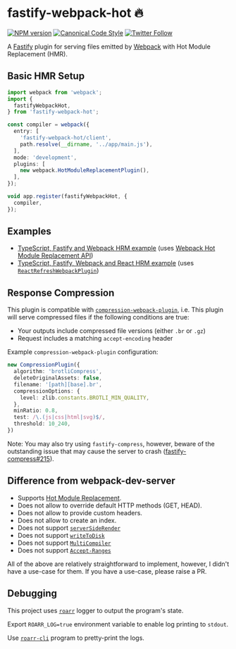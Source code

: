 <a name="user-content-fastify-webpack-hot"></a>
<a name="fastify-webpack-hot"></a>
# fastify-webpack-hot 🔥

[![NPM version](http://img.shields.io/npm/v/fastify-webpack-hot.svg?style=flat-square)](https://www.npmjs.org/package/fastify-webpack-hot)
[![Canonical Code Style](https://img.shields.io/badge/code%20style-canonical-blue.svg?style=flat-square)](https://github.com/gajus/canonical)
[![Twitter Follow](https://img.shields.io/twitter/follow/kuizinas.svg?style=social&label=Follow)](https://twitter.com/kuizinas)

A [Fastify](https://github.com/fastify/fastify) plugin for serving files emitted by [Webpack](https://github.com/webpack/webpack) with Hot Module Replacement (HMR).

<a name="user-content-fastify-webpack-hot-basic-hmr-setup"></a>
<a name="fastify-webpack-hot-basic-hmr-setup"></a>
## Basic HMR Setup

```ts
import webpack from 'webpack';
import {
  fastifyWebpackHot,
} from 'fastify-webpack-hot';

const compiler = webpack({
  entry: [
    'fastify-webpack-hot/client',
    path.resolve(__dirname, '../app/main.js'),
  ],
  mode: 'development',
  plugins: [
    new webpack.HotModuleReplacementPlugin(),
  ],
});

void app.register(fastifyWebpackHot, {
  compiler,
});

```

<a name="user-content-fastify-webpack-hot-examples"></a>
<a name="fastify-webpack-hot-examples"></a>
## Examples

* [TypeScript, Fastify and Webpack HRM example](./examples/webpack) (uses [Webpack Hot Module Replacement API](https://webpack.js.org/api/hot-module-replacement/))
* [TypeScript, Fastify, Webpack and React HRM example](./examples/react) (uses [`ReactRefreshWebpackPlugin`](https://github.com/pmmmwh/react-refresh-webpack-plugin))

<a name="user-content-fastify-webpack-hot-response-compression"></a>
<a name="fastify-webpack-hot-response-compression"></a>
## Response Compression

This plugin is compatible with [`compression-webpack-plugin`](https://www.npmjs.com/package/compression-webpack-plugin), i.e. This plugin will serve compressed files if the following conditions are true:

* Your outputs include compressed file versions (either `.br` or `.gz`)
* Request includes a matching `accept-encoding` header

Example `compression-webpack-plugin` configuration:

```ts
new CompressionPlugin({
  algorithm: 'brotliCompress',
  deleteOriginalAssets: false,
  filename: '[path][base].br',
  compressionOptions: {
    level: zlib.constants.BROTLI_MIN_QUALITY,
  },
  minRatio: 0.8,
  test: /\.(js|css|html|svg)$/,
  threshold: 10_240,
})
```

Note: You may also try using `fastify-compress`, however, beware of the outstanding issue that may cause the server to crash ([fastify-compress#215](https://github.com/fastify/fastify-compress/issues/215)).

<a name="user-content-fastify-webpack-hot-difference-from-webpack-dev-server"></a>
<a name="fastify-webpack-hot-difference-from-webpack-dev-server"></a>
## Difference from webpack-dev-server

* Supports [Hot Module Replacement](https://webpack.js.org/concepts/hot-module-replacement).
* Does not allow to override default HTTP methods (GET, HEAD).
* Does not allow to provide custom headers.
* Does not allow to create an index.
* Does not support [`serverSideRender`](https://github.com/webpack/webpack-dev-middleware#serversiderender)
* Does not support [`writeToDisk`](https://github.com/webpack/webpack-dev-middleware#writetodisk)
* Does not support [`MultiCompiler`](https://webpack.js.org/api/node/#multicompiler)
* Does not support [`Accept-Ranges`](https://developer.mozilla.org/en-US/docs/Web/HTTP/Headers/Accept-Ranges)

All of the above are relatively straightforward to implement, however, I didn't have a use-case for them. If you have a use-case, please raise a PR.

<a name="user-content-fastify-webpack-hot-debugging"></a>
<a name="fastify-webpack-hot-debugging"></a>
## Debugging

This project uses [`roarr`](https://www.npmjs.com/package/roarr) logger to output the program's state.

Export `ROARR_LOG=true` environment variable to enable log printing to `stdout`.

Use [`roarr-cli`](https://github.com/gajus/roarr-cli) program to pretty-print the logs.